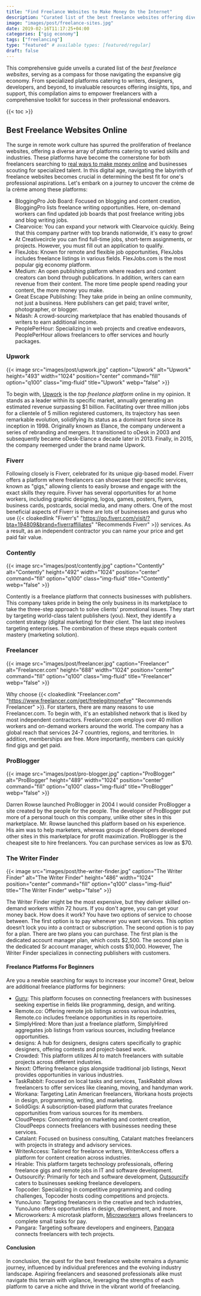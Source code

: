 ```yaml
---
title: "Find Freelance Websites to Make Money On the Internet"
description: "Curated list of the best freelance websites offering diverse opportunities across industries. Explore platforms like Upwork, Fiverr, and Freelancer to find your ideal projects."
image: "images/post/freelance-sites.jpg"
date: 2019-02-16T11:17:25+04:00
categories: ["gig economy"]
tags: ["freelancing"]
type: "featured" # available types: [featured/regular]
draft: false
---
```


This comprehensive guide unveils a curated list of the _best freelance websites_, serving as a compass for those navigating the expansive gig economy. From specialized platforms catering to writers, designers, developers, and beyond, to invaluable resources offering insights, tips, and support, this compilation aims to empower freelancers with a comprehensive toolkit for success in their professional endeavors.

{{< toc >}}

## Best Freelance Websites Online

The surge in remote work culture has spurred the proliferation of freelance websites, offering a diverse array of platforms catering to varied skills and industries. These platforms have become the cornerstone for both freelancers searching to [real ways to make money online](/blog/ways-to-make-money-online) and businesses scouting for specialized talent. In this digital age, navigating the labyrinth of freelance websites becomes crucial in determining the best fit for one's professional aspirations. Let's embark on a journey to uncover the crème de la crème among these platforms:

- BloggingPro Job Board: Focused on blogging and content creation, BloggingPro lists freelance writing opportunities. Here, on-demand workers can find updated job boards that post freelance writing jobs and blog writing jobs.
- Clearvoice: You can expand your network with Clearvoice quickly. Being that this company partner with top brands nationwide, it's easy to grow!
- At Creativecircle you can find full-time jobs, short-term assignments, or projects. However, you must fill out an application to qualify.
- FlexJobs: Known for remote and flexible job opportunities, FlexJobs includes freelance listings in various fields. FlexJobs.com is the most popular gig economy platform.
- Medium: An open publishing platform where readers and content creators can bond through publications. In addition, writers can earn revenue from their content. The more time people spend reading your content, the more money you make.
- Great Escape Publishing: They take pride in being an online community, not just a business. Here publishers can get paid; travel writer, photographer, or blogger.
- Ndash: A crowd-sourcing marketplace that has enabled thousands of writers to earn additional income.
- PeoplePerHour: Specializing in web projects and creative endeavors, PeoplePerHour allows freelancers to offer services and hourly packages.

### Upwork

{{< image src="images/post/upwork.jpg" caption="Upwork" alt="Upwork" height="493" width="1024" position="center" command="fill" option="q100" class="img-fluid" title="Upwork" webp="false" >}}

To begin with, [Upwork](https://www.upwork.com) is the _top freelance platform_ online in my opinion. It stands as a leader within its specific market, annually generating an estimated revenue surpassing $1 billion. Facilitating over three million jobs for a clientele of 5 million registered customers, its trajectory has seen remarkable evolution, solidifying its status as a dominant force since its inception in 1998. Originally known as Elance, the company underwent a series of rebranding and mergers. It transitioned to oDesk in 2003 and subsequently became oDesk-Elance a decade later in 2013. Finally, in 2015, the company reemerged under the brand name Upwork.

### Fiverr

Following closely is Fiverr, celebrated for its unique gig-based model. Fiverr offers a platform where freelancers can showcase their specific services, known as "gigs," allowing clients to easily browse and engage with the exact skills they require. Fivver has several opportunities for at home workers, including graphic designing, logos, games, posters, flyers, business cards, postcards, social media, and many others. One of the most beneficial aspects of Fiverr is there are lots of businesses and gurus who use {{< cloakedlink "Fiverr's" "https://go.fiverr.com/visit/?bta=194809&brand=fiverraffiliates" "Recommends Fiverr" >}} services. As a result, as an independent contractor you can name your price and get paid fair value.

### Contently

{{< image src="images/post/contently.jpg" caption="Contently" alt="Contently" height="492" width="1024" position="center" command="fill" option="q100" class="img-fluid" title="Contently" webp="false" >}}

Contently is a freelance platform that connects businesses with publishers. This company takes pride in being the only business in its marketplace to take the three-step approach to solve clients' promotional issues. They start by targeting world-class talent publishers (you). Next, they identify a content strategy (digital marketing) for their client. The last step involves targeting enterprises. The combination of these steps equals content mastery (marketing solution).

### Freelancer

{{< image src="images/post/freelancer.jpg" caption="Freelancer" alt="Freelancer.com" height="688" width="1024" position="center" command="fill" option="q100" class="img-fluid" title="Freelancer" webp="false" >}}

Why choose {{< cloakedlink "Freelancer.com" "https://www.freelancer.com/get/freelegitmonefve" "Recommends Freelancer" >}}. For starters, there are many reasons to use Freelancer.com. To begin with, it's an established network that is liked by most independent contractors. Freelancer.com employs over 40 million workers and on-demand workers around the world. The company has a global reach that services 24-7 countries, regions, and territories. In addition, memberships are free. More importantly, members can quickly find gigs and get paid.

### ProBlogger

{{< image src="images/post/pro-blogger.jpg" caption="ProBlogger" alt="ProBlogger" height="489" width="1024" position="center" command="fill" option="q100" class="img-fluid" title="ProBlogger" webp="false" >}}

Darren Rowse launched ProBlogger in 2004 I would consider ProBlogger a site created by the people for the people. The developer of ProBlogger put more of a personal touch on this company, unlike other sites in this marketplace. Mr. Rowse launched this platform based on his experience. His aim was to help marketers, whereas groups of developers developed other sites in this marketplace for profit maximization. ProBlogger is the cheapest site to hire freelancers. You can purchase services as low as $70.

### The Writer Finder

{{< image src="images/post/the-writer-finder.jpg" caption="The Writer Finder" alt="The Writer Finder" height="486" width="1024" position="center" command="fill" option="q100" class="img-fluid" title="The Writer Finder" webp="false" >}}

The Writer Finder might be the most expensive, but they deliver skilled on-demand workers within 72 hours. If you don't agree, you can get your money back. How does it work? You have two options of service to choose between. The first option is to pay whenever you want services. This option doesn’t lock you into a contract or subscription. The second option is to pay for a plan. There are two plans you can purchase. The first plan is the dedicated account manager plan, which costs $2,500. The second plan is the dedicated Sr account manager, which costs $10,000. However, The Writer Finder specializes in connecting publishers with customers.

#### Freelance Platforms For Beginners

 Are you a newbie searching for ways to increase your income? Great, below are additional freelance platforms for beginners:

-  [Guru](https://guru.com): This platform focuses on connecting freelancers with businesses seeking expertise in fields like programming, design, and writing.
-  Remote.co: Offering remote job listings across various industries, Remote.co includes freelance opportunities in its repertoire.
-  SimplyHired: More than just a freelance platform, SimplyHired aggregates job listings from various sources, including freelance opportunities.
-  designs: A hub for designers, designs caters specifically to graphic designers, offering contests and project-based work.
-  Crowded: This platform utilizes AI to match freelancers with suitable projects across different industries.
-  Nexxt: Offering freelance gigs alongside traditional job listings, Nexxt provides opportunities in various industries.
-  TaskRabbit: Focused on local tasks and services, TaskRabbit allows freelancers to offer services like cleaning, moving, and handyman work.
-  Workana: Targeting Latin American freelancers, Workana hosts projects in design, programming, writing, and marketing.
-  SolidGigs: A subscription-based platform that curates freelance opportunities from various sources for its members.
-  CloudPeeps: Concentrating on marketing and content creation, CloudPeeps connects freelancers with businesses needing these services.
-  Catalant: Focused on business consulting, Catalant matches freelancers with projects in strategy and advisory services.
-  WriterAccess: Tailored for freelance writers, WriterAccess offers a platform for content creation across industries.
-  Hirable: This platform targets technology professionals, offering freelance gigs and remote jobs in IT and software development.
-  Outsourcify: Primarily for tech and software development, [Outsourcify](https://outsourcify.com) caters to businesses seeking freelance developers.
-  Topcoder: Specializing in competitive programming and coding challenges, Topcoder hosts coding competitions and projects.
-  YunoJuno: Targeting freelancers in the creative and tech industries, YunoJuno offers opportunities in design, development, and more.
-  Microworkers: A microtask platform, [Microworkers](https://microworkers.com) allows freelancers to complete small tasks for pay.
-  Pangara: Targeting software developers and engineers, [Pangara](https://pangara.com) connects freelancers with tech projects.

#### Conclusion

In conclusion, the quest for the best freelance website remains a dynamic journey, influenced by individual preferences and the evolving industry landscape. Aspiring freelancers and seasoned professionals alike must navigate this terrain with vigilance, leveraging the strengths of each platform to carve a niche and thrive in the vibrant world of freelancing.
